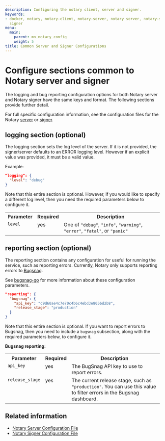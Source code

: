 ```yaml
---
description: Configuring the notary client, server and signer.
keywords:
- docker, notary, notary-client, notary-server, notary server, notary-signer, notary
  signer
menu:
  main:
    parent: mn_notary_config
    weight: 5
title: Common Server and Signer Configurations
---
```


# Configure sections common to Notary server and signer

The logging and bug reporting configuration options for both Notary server and
Notary signer have the same keys and format. The following sections provide
further detail.

For full specific configuration information, see the configuration files for the
Notary [server](server-config.md) or [signer](signer-config.md).

## logging section (optional)

The logging section sets the log level of the server.  If it is not provided,
the signer/server defaults to an ERROR logging level.  However if an explicit
value was provided, it must be a valid value.

Example:

```json
"logging": {
  "level": "debug"
}
```

Note that this entire section is optional.  However, if you would like to
specify a different log level, then you need the required parameters
below to configure it.

<table>
	<tr>
		<th>Parameter</th>
		<th>Required</th>
		<th>Description</th>
	</tr>
	<tr>
		<td valign="top"><code>level</code></td>
		<td valign="top">yes</td>
		<td valign="top">One of <code>"debug"</code>, <code>"info"</code>,
			<code>"warning"</code>, <code>"error"</code>, <code>"fatal"</code>,
			or <code>"panic"</code></td>
	</tr>
</table>

## reporting section (optional)

The reporting section contains any configuration for useful for running the
service, such as reporting errors. Currently, Notary only supports reporting errors
to <a href="https://bugsnag.com" target="_blank">Bugsnag</a>.

See <a href="https://github.com/bugsnag/bugsnag-go/" target="_blank">bugsnag-go</a> for more information
about these configuration parameters.

```json
"reporting": {
  "bugsnag": {
    "api_key": "c9d60ae4c7e70c4b6c4ebd3e8056d2b8",
    "release_stage": "production"
  }
}
```

Note that this entire section is optional.  If you want to report errors to
Bugsnag, then you need to include a `bugsnag` subsection, along with the
required parameters below, to configure it.

**Bugsnag reporting:**

<table>
	<tr>
		<th>Parameter</th>
		<th>Required</th>
		<th>Description</th>
	</tr>
	<tr>
		<td valign="top"><code>api_key</code></td>
		<td valign="top">yes</td>
		<td>The BugSnag API key to use to report errors.</td>
	</tr>
	<tr>
		<td valign="top"><code>release_stage</code></td>
		<td valign="top">yes</td>
		<td>The current release stage, such as <code>"production"</code>.  You can
			use this value to filter errors in the Bugsnag dashboard.</td>
	</tr>
</table>

## Related information

* [Notary Server Configuration File](server-config.md)
* [Notary Signer Configuration File](signer-config.md)
